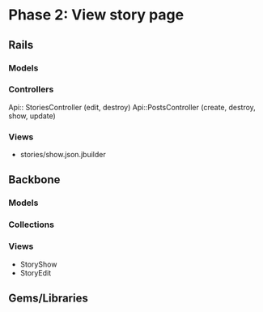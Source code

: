# Phase 2: View story page

## Rails
### Models

### Controllers
Api:: StoriesController (edit, destroy)
Api::PostsController (create, destroy, show, update)

### Views
* stories/show.json.jbuilder

## Backbone
### Models

### Collections

### Views

* StoryShow
* StoryEdit

## Gems/Libraries
